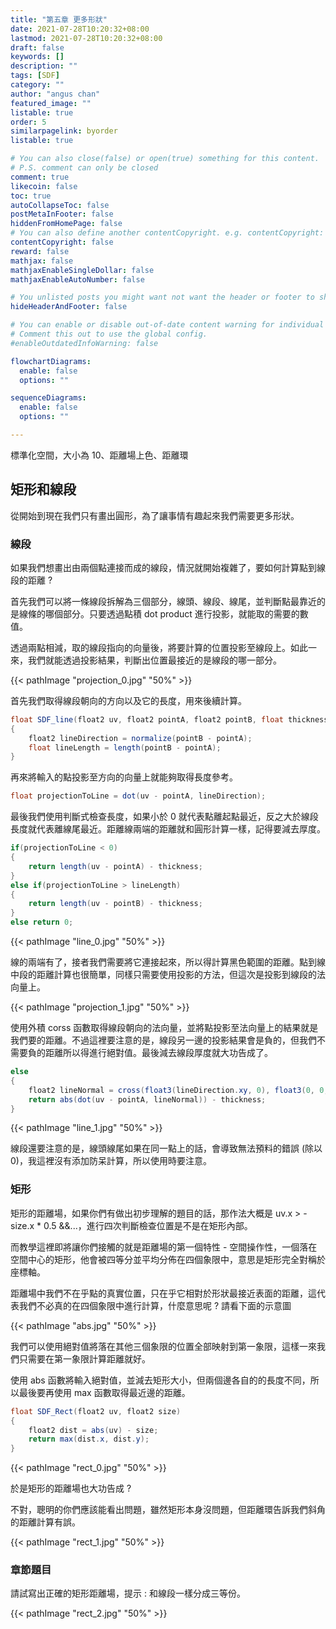 ```yaml
---
title: "第五章 更多形狀"
date: 2021-07-28T10:20:32+08:00
lastmod: 2021-07-28T10:20:32+08:00
draft: false
keywords: []
description: ""
tags: [SDF]
category: ""
author: "angus chan"
featured_image: ""
listable: true
order: 5
similarpagelink: byorder
listable: true

# You can also close(false) or open(true) something for this content.
# P.S. comment can only be closed
comment: true
likecoin: false
toc: true
autoCollapseToc: false
postMetaInFooter: false
hiddenFromHomePage: false
# You can also define another contentCopyright. e.g. contentCopyright: "This is another copyright."
contentCopyright: false
reward: false
mathjax: false
mathjaxEnableSingleDollar: false
mathjaxEnableAutoNumber: false

# You unlisted posts you might want not want the header or footer to show
hideHeaderAndFooter: false

# You can enable or disable out-of-date content warning for individual post.
# Comment this out to use the global config.
#enableOutdatedInfoWarning: false

flowchartDiagrams:
  enable: false
  options: ""

sequenceDiagrams: 
  enable: false
  options: ""

---
```


標準化空間，大小為 10、距離場上色、距離環

## 矩形和線段

從開始到現在我們只有畫出圓形，為了讓事情有趣起來我們需要更多形狀。

### 線段

如果我們想畫出由兩個點連接而成的線段，情況就開始複雜了，要如何計算點到線段的距離 ?

首先我們可以將一條線段拆解為三個部分，線頭、線段、線尾，並判斷點最靠近的是線條的哪個部分。只要透過點積 dot product 進行投影，就能取的需要的數值。

透過兩點相減，取的線段指向的向量後，將要計算的位置投影至線段上。如此一來，我們就能透過投影結果，判斷出位置最接近的是線段的哪一部分。

{{< pathImage "projection_0.jpg" "50%" >}}

首先我們取得線段朝向的方向以及它的長度，用來後續計算。

```csharp
float SDF_line(float2 uv, float2 pointA, float2 pointB, float thickness)
{
    float2 lineDirection = normalize(pointB - pointA);
    float lineLength = length(pointB - pointA);           
}
```

再來將輸入的點投影至方向的向量上就能夠取得長度參考。

```csharp
float projectionToLine = dot(uv - pointA, lineDirection);
```

最後我們使用判斷式檢查長度，如果小於 0 就代表點離起點最近，反之大於線段長度就代表離線尾最近。距離線兩端的距離就和圓形計算一樣，記得要減去厚度。

```csharp
if(projectionToLine < 0)
{
    return length(uv - pointA) - thickness;
}
else if(projectionToLine > lineLength)
{
    return length(uv - pointB) - thickness;
}
else return 0;
```

{{< pathImage "line_0.jpg" "50%" >}}

線的兩端有了，接者我們需要將它連接起來，所以得計算黑色範圍的距離。點到線中段的距離計算也很簡單，同樣只需要使用投影的方法，但這次是投影到線段的法向量上。

{{< pathImage "projection_1.jpg" "50%" >}}

使用外積 corss 函數取得線段朝向的法向量，並將點投影至法向量上的結果就是我們要的距離。不過這裡要注意的是，線段另一邊的投影結果會是負的，但我們不需要負的距離所以得進行絕對值。最後減去線段厚度就大功告成了。

```csharp
else 
{
    float2 lineNormal = cross(float3(lineDirection.xy, 0), float3(0, 0, 1));
    return abs(dot(uv - pointA, lineNormal)) - thickness;
}
```

{{< pathImage "line_1.jpg" "50%" >}}

線段還要注意的是，線頭線尾如果在同一點上的話，會導致無法預料的錯誤 (除以 0)，我這裡沒有添加防呆計算，所以使用時要注意。

### 矩形

矩形的距離場，如果你們有做出初步理解的題目的話，那作法大概是 uv.x > -size.x * 0.5 &&...，進行四次判斷檢查位置是不是在矩形內部。

而教學這裡即將讓你們接觸的就是距離場的第一個特性 - 空間操作性，一個落在空間中心的矩形，他會被四等分並平均分佈在四個象限中，意思是矩形完全對稱於座標軸。

距離場中我們不在乎點的真實位置，只在乎它相對於形狀最接近表面的距離，這代表我們不必真的在四個象限中進行計算，什麼意思呢 ? 請看下面的示意圖

{{< pathImage "abs.jpg" "50%" >}}

我們可以使用絕對值將落在其他三個象限的位置全部映射到第一象限，這樣一來我們只需要在第一象限計算距離就好。

使用 abs 函數將輸入絕對值，並減去矩形大小，但兩個邊各自的的長度不同，所以最後要再使用 max 函數取得最近邊的距離。

```csharp
float SDF_Rect(float2 uv, float2 size)
{
    float2 dist = abs(uv) - size;
    return max(dist.x, dist.y);                
}
```

{{< pathImage "rect_0.jpg" "50%" >}}

於是矩形的距離場也大功告成 ?

不對，聰明的你們應該能看出問題，雖然矩形本身沒問題，但距離環告訴我們斜角的距離計算有誤。

{{< pathImage "rect_1.jpg" "50%" >}}

### 章節題目

請試寫出正確的矩形距離場，提示 : 和線段一樣分成三等份。

{{< pathImage "rect_2.jpg" "50%" >}}
